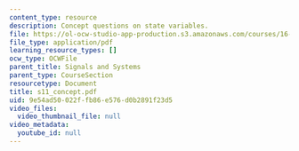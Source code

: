 ```yaml
---
content_type: resource
description: Concept questions on state variables.
file: https://ol-ocw-studio-app-production.s3.amazonaws.com/courses/16-01-unified-engineering-i-ii-iii-iv-fall-2005-spring-2006/9e54ad50022ffb86e576d0b2891f23d5_s11_concept.pdf
file_type: application/pdf
learning_resource_types: []
ocw_type: OCWFile
parent_title: Signals and Systems
parent_type: CourseSection
resourcetype: Document
title: s11_concept.pdf
uid: 9e54ad50-022f-fb86-e576-d0b2891f23d5
video_files:
  video_thumbnail_file: null
video_metadata:
  youtube_id: null
---
```

